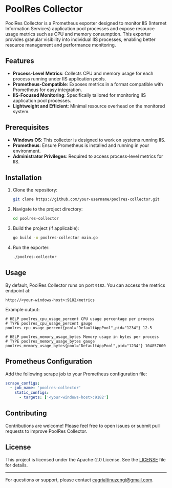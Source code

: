 # PoolRes Collector

PoolRes Collector is a Prometheus exporter designed to monitor IIS (Internet Information Services) application pool processes and expose resource usage metrics such as CPU and memory consumption. This exporter provides granular visibility into individual IIS processes, enabling better resource management and performance monitoring.

## Features

- **Process-Level Metrics**: Collects CPU and memory usage for each process running under IIS application pools.
- **Prometheus-Compatible**: Exposes metrics in a format compatible with Prometheus for easy integration.
- **IIS-Focused Monitoring**: Specifically tailored for monitoring IIS application pool processes.
- **Lightweight and Efficient**: Minimal resource overhead on the monitored system.

## Prerequisites

- **Windows OS**: This collector is designed to work on systems running IIS.
- **Prometheus**: Ensure Prometheus is installed and running in your environment.
- **Administrator Privileges**: Required to access process-level metrics for IIS.

## Installation

1. Clone the repository:
   ```bash
   git clone https://github.com/your-username/poolres-collector.git
   ```
2. Navigate to the project directory:
   ```bash
   cd poolres-collector
   ```
3. Build the project (if applicable):
   ```bash
   go build -o poolres-collector main.go
   ```
4. Run the exporter:
   ```bash
   ./poolres-collector
   ```

## Usage

By default, PoolRes Collector runs on port `9182`. You can access the metrics endpoint at:

```
http://<your-windows-host>:9182/metrics
```

Example output:
```
# HELP poolres_cpu_usage_percent CPU usage percentage per process
# TYPE poolres_cpu_usage_percent gauge
poolres_cpu_usage_percent{pool="DefaultAppPool",pid="1234"} 12.5

# HELP poolres_memory_usage_bytes Memory usage in bytes per process
# TYPE poolres_memory_usage_bytes gauge
poolres_memory_usage_bytes{pool="DefaultAppPool",pid="1234"} 104857600
```

<!-- ## Configuration

You can configure the collector by editing the `config.yaml` file. Example:

```yaml
port: 9183
log_level: info
poll_interval: 10s
pools:
  - DefaultAppPool
  - MyCustomAppPool
``` -->

## Prometheus Configuration

Add the following scrape job to your Prometheus configuration file:

```yaml
scrape_configs:
  - job_name: 'poolres-collector'
    static_configs:
      - targets: ['<your-windows-host>:9182']
```

## Contributing

Contributions are welcome! Please feel free to open issues or submit pull requests to improve PoolRes Collector.

## License

This project is licensed under the Apache-2.0 License. See the [LICENSE](LICENSE) file for details.

---

For questions or support, please contact [cagrialtinuzengi@gmail.com](mailto:cagrialtinuzengi@gmail.com).
